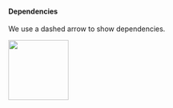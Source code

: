 <link rel="stylesheet" href="{{baseUrl}}/css/textbook.css">

<div class="website-content">

#### Dependencies

<div id="main">

We use a dashed arrow to show dependencies.

<img src="{{baseUrl}}/uml/classDiagrams/dependencies/introduction/images/notation.png" height="120" />
<p/>

<!-- extras ------------------------------------------------------------------------------------ -->

<panel header=":paperclip: Extras" expandable type="seamless" expanded>

  <panel header=":mortar_board: Learning Outcomes" expandable type="seamless">
    <include src="exercises.md" />
  </panel>

  <panel header=":package: Resources" expandable type="seamless">
    <include src="resources.md" />
  </panel>

  <panel header=":laughing: Humor" expandable type="seamless">
    <include src="humor.md" />
  </panel>

</panel>

</div>
</div>
